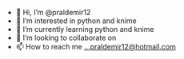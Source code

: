 - 👋 Hi, I’m @praldemir12
- 👀 I’m interested in python and knime
- 🌱 I’m currently learning python and knime
- 💞️ I’m looking to collaborate on 
- 📫 How to reach me ...praldemir12@hotmail.com

<!---
praldemir12/praldemir12 is a ✨ special ✨ repository because its `README.md` (this file) appears on your GitHub profile.
You can click the Preview link to take a look at your changes.
--->

